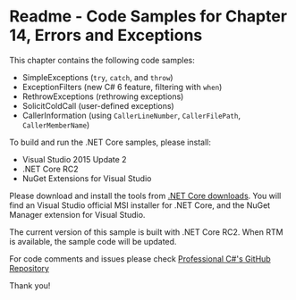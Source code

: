 # Readme - Code Samples for Chapter 14, Errors and ExceptionsThis chapter contains the following code samples:* SimpleExceptions (`try`, `catch`, and `throw`)* ExceptionFilters (new C# 6 feature, filtering with  `when`)* RethrowExceptions (rethrowing exceptions)* SolicitColdCall (user-defined exceptions)* CallerInformation (using `CallerLineNumber`, `CallerFilePath`, `CallerMemberName`)To build and run the .NET Core samples, please install:* Visual Studio 2015 Update 2* .NET Core RC2* NuGet Extensions for Visual StudioPlease download and install the tools from [.NET Core downloads](https://www.microsoft.com/net/core#windows). You will find an Visual Studio official MSI installer for .NET Core, and the NuGet Manager extension for Visual Studio. The current version of this sample is built with .NET Core RC2. When RTM is available, the sample code will be updated.For code comments and issues please check [Professional C#'s GitHub Repository](https://github.com/ProfessionalCSharp/ProfessionalCSharp6)Thank you!